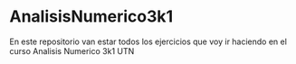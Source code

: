 # AnalisisNumerico3k1
En este repositorio van estar todos los ejercicios que voy ir haciendo en el curso Analisis Numerico 3k1 UTN
